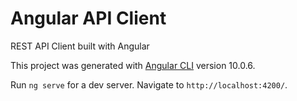 # Angular API Client

REST API Client built with Angular

This project was generated with [Angular CLI](https://github.com/angular/angular-cli) version 10.0.6.

Run `ng serve` for a dev server. Navigate to `http://localhost:4200/`.